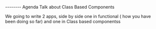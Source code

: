 -------- Agenda
Talk about Class Based Components

We going to write 2 apps, side by side
one in functional ( how you have been doing so far)
and one in Class based componentss


